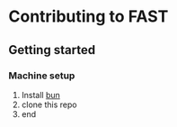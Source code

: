 # Contributing to FAST

## Getting started

### Machine setup
1. Install [bun](https://bun.sh/)
2. clone this repo
3. end
